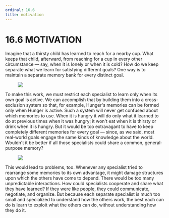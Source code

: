 ```yaml
---
ordinal: 16.6
title: motivation
---
```


# 16.6 MOTIVATION 

<p>Imagine that a thirsty child has learned to reach for a nearby cup. What keeps that child, afterward, from reaching for a cup in every other circumstance &mdash; say, when it is lonely or when it is cold? How do we keep separate what we learn for satisfying different goals? One way is to maintain a separate memory bank for every distinct goal.</p>
<figure><img src="/images/ch16/16-7.png"/></figure>
<p>To make this work, we must restrict each specialist to learn only when its own goal is active. We can accomplish that by building them into a cross-exclusion system so that, for example, Hunger's memories can be formed only when Hunger is active. Such a system will never get confused about which memories to use. When it is hungry it will do only what it learned to do at previous times when it was hungry; it won't eat when it is thirsty or drink when it is hungry. But it would be too extravagant to have to keep completely different memories for every goal &mdash; since, as we said, most real-world goals engage the same kinds of knowledge about the world. Wouldn't it be better if all those specialists could share a common, general-purpose memory?</p>
<figure><img src="/images/ch16/16-8.png"/></figure>
<p>This would lead to problems, too. Whenever any specialist tried to rearrange some memories to its own advantage, it might damage structures upon which the others have come to depend. There would be too many unpredictable interactions. How could specialists cooperate and share what they have learned? If they were like people, they could communicate, negotiate, and organize. But because each separate specialist is much too small and specialized to understand how the others work, the best each can do is learn to exploit what the others can do, without understanding how they do it.</p>